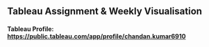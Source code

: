 ## Tableau Assignment & Weekly Visualisation
#### Tableau Profile: https://public.tableau.com/app/profile/chandan.kumar6910
